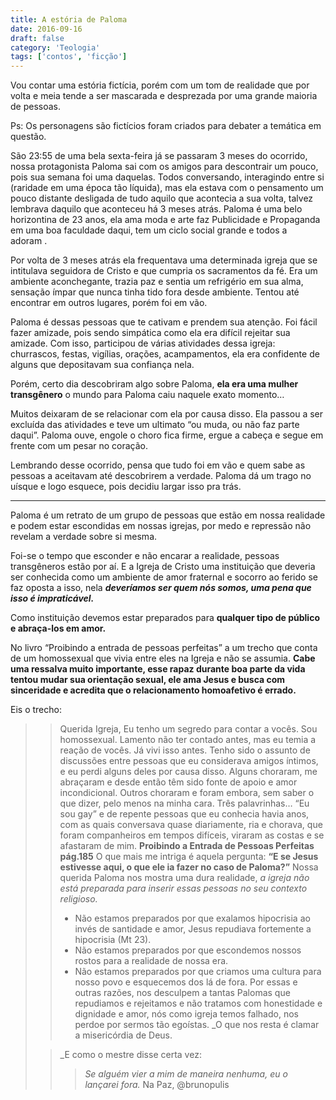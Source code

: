 ```yaml
---
title: A estória de Paloma
date: 2016-09-16
draft: false
category: 'Teologia'
tags: ['contos', 'ficção']
---
```


Vou contar uma estória fictícia, porém com um tom de realidade que por volta e meia tende a ser mascarada e desprezada por uma grande maioria de pessoas.

Ps: Os personagens são fictícios foram criados para debater a temática em questão.

São 23:55 de uma bela sexta-feira já se passaram 3 meses do ocorrido, nossa protagonista Paloma sai com os amigos para descontrair um pouco, pois sua semana foi uma daquelas. Todos conversando, interagindo entre si (raridade em uma época tão líquida), mas ela estava com o pensamento um pouco distante desligada de tudo aquilo que acontecia a sua volta, talvez lembrava daquilo que aconteceu há 3 meses atrás. Paloma é uma belo horizontina de 23 anos, ela ama moda e arte faz Publicidade e Propaganda em uma boa faculdade daqui, tem um ciclo social grande e todos a adoram .

Por volta de 3 meses atrás ela frequentava uma determinada igreja que se intitulava seguidora de Cristo e que cumpria os sacramentos da fé. Era um ambiente aconchegante, trazia paz e sentia um refrigério em sua alma, sensação ímpar que nunca tinha tido fora desde ambiente. Tentou até encontrar em outros lugares, porém foi em vão.

Paloma é dessas pessoas que te cativam e prendem sua atenção. Foi fácil fazer amizade, pois sendo simpática como ela era difícil rejeitar sua amizade. Com isso, participou de várias atividades dessa igreja: churrascos, festas, vigílias, orações, acampamentos, ela era confidente de alguns que depositavam sua confiança nela.

Porém, certo dia descobriram algo sobre Paloma, **ela era uma mulher transgênero** o mundo para Paloma caiu naquele exato momento…

Muitos deixaram de se relacionar com ela por causa disso. Ela passou a ser excluída das atividades e teve um ultimato “ou muda, ou não faz parte daqui”. Paloma ouve, engole o choro fica firme, ergue a cabeça e segue em frente com um pesar no coração.

Lembrando desse ocorrido, pensa que tudo foi em vão e quem sabe as pessoas a aceitavam até descobrirem a verdade. Paloma dá um trago no uísque e logo esquece, pois decidiu largar isso pra trás.

---

Paloma é um retrato de um grupo de pessoas que estão em nossa realidade e podem estar escondidas em nossas igrejas, por medo e repressão não revelam a verdade sobre si mesma.

Foi-se o tempo que esconder e não encarar a realidade, pessoas transgêneros estão por aí. E a Igreja de Cristo uma instituição que deveria ser conhecida como um ambiente de amor fraternal e socorro ao ferido se faz oposta a isso, nela **_deveríamos ser quem nós somos, uma pena que isso é impraticável._**

Como instituição devemos estar preparados para **qualquer tipo de público e abraça-los em amor.**

No livro “Proibindo a entrada de pessoas perfeitas” a um trecho que conta de um homossexual que vivia entre eles na Igreja e não se assumia. **Cabe uma ressalva muito importante, esse rapaz durante boa parte da vida tentou mudar sua orientação sexual, ele ama Jesus e busca com sinceridade e acredita que o relacionamento homoafetivo é errado.**

Eis o trecho:

> > Querida Igreja,
> > Eu tenho um segredo para contar a vocês. Sou homossexual. Lamento não ter contado antes, mas eu temia a reação de vocês. Já vivi isso antes. Tenho sido o assunto de discussões entre pessoas que eu considerava amigos íntimos, e eu perdi alguns deles por causa disso. Alguns choraram, me abraçaram e desde então têm sido fonte de apoio e amor incondicional. Outros choraram e foram embora, sem saber o que dizer, pelo menos na minha cara. Três palavrinhas… “Eu sou gay” e de repente pessoas que eu conhecia havia anos, com as quais conversava quase diariamente, ria e chorava, que foram companheiros em tempos difíceis, viraram as costas e se afastaram de mim.
> > **Proibindo a Entrada de Pessoas Perfeitas pág.185**
> > O que mais me intriga é aquela pergunta:
> > **“E se Jesus estivesse aqui, o que ele ia fazer no caso de Paloma?”**
> > Nossa querida Paloma nos mostra uma dura realidade, *a igreja não está preparada para inserir essas pessoas no seu contexto religioso.*
> >
> > - Não estamos preparados por que exalamos hipocrisia ao invés de santidade e amor, Jesus repudiava fortemente a hipocrisia (Mt 23).
> > - Não estamos preparados por que escondemos nossos rostos para a realidade de nossa era.
> > - Não estamos preparados por que criamos uma cultura para nosso povo e esquecemos dos lá de fora.
> >   Por essas e outras razões, nos desculpem a tantas Palomas que repudiamos e rejeitamos e não tratamos com honestidade e dignidade e amor, nós como igreja temos falhado, nos perdoe por sermos tão egoístas.
> >   \_O que nos resta é clamar a misericórdia de Deus.
>
> > \_E como o mestre disse certa vez:
> >
> > > _Se alguém vier a mim de maneira nenhuma, eu o lançarei fora._
> > > Na Paz,
> > > @brunopulis
